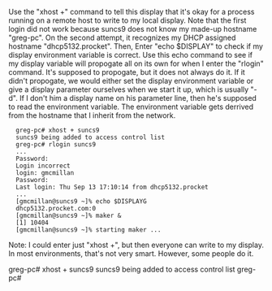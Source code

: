 Use the "xhost +" command to tell this display that it's okay for a
process running on a remote host to write to my local display. Note
that the first login did not work because suncs9 does not know my
made-up hostname "greg-pc". On the second attempt, it recognizes my
DHCP assigned hostname "dhcp5132.procket". Then, Enter "echo $DISPLAY"
to check if my display environment variable is correct. Use this echo
command to see if my display variable will propogate all on its own
for when I enter the "rlogin" command. It's supposed to propogate, but
it does not always do it. If it didn't propogate, we would either set
the display environment variable or give a display parameter
ourselves when we start it up, which is usually "-d". If I don't him a
display name on his parameter line, then he's supposed to read the
environment variable. The environment variable gets derrived from the
hostname that I inherit from the network. 

      greg-pc# xhost + suncs9
      suncs9 being added to access control list
      greg-pc# rlogin suncs9
      ...
      Password:
      Login incorrect
      login: gmcmillan
      Password:
      Last login: Thu Sep 13 17:10:14 from dhcp5132.procket 
      ...
      [gmcmillan@suncs9 ~]% echo $DISPLAYG
      dhcp5132.procket.com:0
      [gmcmillan@suncs9 ~]% maker &
      [1] 10404
      [gmcmillan@suncs9 ~]% starting maker ...

Note: I could enter just "xhost +", but then everyone can write to my
display. In most environments, that's not very smart. However, some
people do it.



greg-pc# xhost + suncs9
suncs9 being added to access control list
greg-pc#
